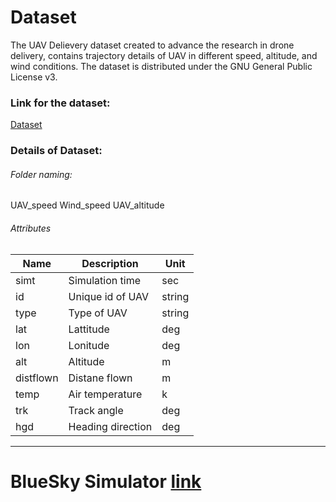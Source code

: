 # Dataset
The UAV Delievery dataset created to advance the research in drone delivery, contains trajectory details of UAV in different speed, altitude, and wind conditions. The dataset is distributed under the GNU General Public License v3.

### Link for the dataset:
[Dataset](https://drive.google.com/drive/folders/18qwp2zaRoBjtkId5sz83vArWgZxrZLCi?usp=sharing)

### Details of Dataset:
###### Folder naming:
UAV_speed Wind_speed UAV_altitude
###### Attributes
|Name|Description|Unit|
|----|-----|-------|
|simt|Simulation time|sec|
|id|Unique id of UAV|string|
|type|Type of UAV|string|
|lat|Lattitude|deg|
|lon|Lonitude|deg|
|alt|Altitude|m|
|distflown|Distane flown|m|
|temp|Air temperature|k|
|trk|Track angle|deg|
|hgd|Heading direction|deg|




***
# BlueSky Simulator [link](https://github.com/TUDelft-CNS-ATM/bluesky)
